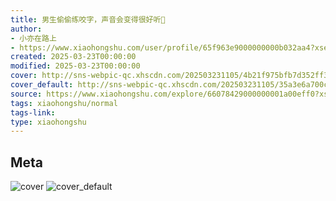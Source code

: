 ```yaml
---
title: 男生偷偷练咬字，声音会变得很好听📢
author:
- 小亦在路上
- https://www.xiaohongshu.com/user/profile/65f963e9000000000b032aa4?xsec_token=undefined
created: 2025-03-23T00:00:00
modified: 2025-03-23T00:00:00
cover: http://sns-webpic-qc.xhscdn.com/202503231105/4b21f975bfb7d352ff3152c1af132384/1040g008311afkohc6a105pfpcfkiual43v37340!nc_n_webp_prv_1
cover_default: http://sns-webpic-qc.xhscdn.com/202503231105/35a3e6a700cf51e689e32cf8c26b7bb0/1040g008311afkohc6a105pfpcfkiual43v37340!nc_n_webp_mw_1
source: https://www.xiaohongshu.com/explore/66078429000000001a00eff0?xsec_token=ABdlIxnwji-KKXpUpiPc3SNYIrsduoMoT_0lnNXh6ruMM=
tags: xiaohongshu/normal
tags-link:
type: xiaohongshu
---
```


## Meta

![cover](http://sns-webpic-qc.xhscdn.com/202503231105/4b21f975bfb7d352ff3152c1af132384/1040g008311afkohc6a105pfpcfkiual43v37340!nc_n_webp_prv_1)
![cover_default](http://sns-webpic-qc.xhscdn.com/202503231105/35a3e6a700cf51e689e32cf8c26b7bb0/1040g008311afkohc6a105pfpcfkiual43v37340!nc_n_webp_mw_1)

